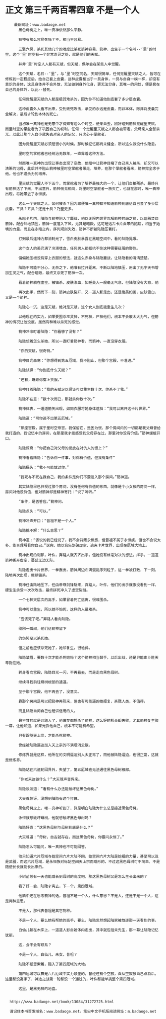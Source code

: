 # 正文 第三千两百零四章 不是一个人
        最新网址：www.badaoge.net
          黑色母树之上，唯一真神依然那么平静。
      
          箭神有那么容易死吗？不，相当不容易。
      
          三擎六昊，杀死其他几个的难度比杀死箭神容易，箭神，出生于一个名叫--‘里’的时空，这个‘里’时空有一个非常奇异之处，就是他们的天赋。
      
          并非‘里’时空人人都有天赋，但天赋，偶尔会在某些人中觉醒。
      
          这个天赋，名曰--‘里’，与‘里’时空同名，天赋很简单，任何觉醒里天赋之人，皆可在修炼到一定程度后，给自己套上皮囊，这种皮囊相当于一具身体，一具与自身一模一样，却没有意识的身体，这具身体并不会外放，无法做到身外化身，更无法分身，其唯一的用处，便是套在自己的身体外，以此--替死。
      
          任何觉醒里天赋的人都是极其难杀的，因为你不知道他到底套了多少层皮囊。
      
          这种皮囊外人看不出来，受到致死攻击，承受的永远是皮囊，而非本体，除非将皮囊完全解决，最后才轮到本体的死亡。
      
          当初唯一真神也是无意中才得知有这么个时空，便亲自去，刚好碰到箭神觉醒里天赋，而里时空的掌舵者为了巩固自己的权利，任何一个觉醒里天赋之人都会被带走，父母亲人全部杀光，以此让那个人自小就失去对亲人的记忆，只忠心于掌舵者。
      
          因为觉醒里天赋必须是很小的时候，那时候记忆都尚未健全，所以这么做没什么隐患。
      
          里时空的掌舵者已经统治无数年，一直靠着这种方法。
      
          然而唯一真神的出现让事态出现了变故，他暗中让箭神目睹了自己亲人被杀，却又可以清晰的记得，此后并不阻止箭神被里时空掌舵者带走，培养，在那个掌舵者看来，箭神完全忠于他，他也不遗余力的培养。
      
          里天赋的觉醒人不下五个，而掌舵者为了培养最强大的一个，让他们自相残杀，最终只有箭神活了下来，不出意外，箭神倒戈相向，将里时空掌舵者一族灭亡，也就在那时，唯一真神出现，将她带去了永恒族。
      
          这么一个天赋之人，如何被杀？因为即便唯一真神都不知道箭神到底给自己套了多少层皮囊，三具？五具？还是十具？乃至更多。
      
          永暗卡片内，陆隐与箭神陷入了鏖战，他以无限内世界瓦解箭神的熵之箭，以暗殿焚烧箭神，配合陆地镇压，箭神一度落入下风，尤其是暗殿，这可是远古卡片自带的陷阱，相当于始境的力量，而且在永暗之内，序列规则失效，箭神不断被陆隐压着打。
      
          打到最后连神力都消耗光了，雪白皮肤暴露在黑暗空间中，看的陆隐晃眼。
      
          这个女人的美充满了冷漠嗜血，任何男人都抵抗不住这种需要征服的野性。
      
          偏偏她压根没有穿上衣服的想法，就这么赤身与陆隐鏖战，让陆隐看的清清楚楚。
      
          陆隐不可能不分心，无奈之下，他唯有拉开距离，不断以陆地镇压，用出了无字天书增加生灵之气，配合暗殿，最终又杀死了箭神一次。
      
          看着箭神躺在虚空，被镇杀，皮肤渗血，如睡美人一般毫无气息，但陆隐没有大意，他
      
          再次出手，然而下一刻，箭神皮肤裂开，又一道人影走出，还是绝美如画，皮肤雪白，又是一个箭神。
      
          陆隐心一沉，这是天赋，绝对是天赋，这个女人到底能重生几次？
      
          以他现在的实力，如果要围杀巫灵神，不死神，尸神他们，根本不会废太大力气，但箭神的情况让他没底，居然有种难以杀死的感觉。
      
          箭神冷冷盯着陆隐：“你看够了没有？”
      
          陆隐想着怎么杀她，所以一直盯着箭神看，而箭神，一直没穿衣服。
      
          “你的天赋，很奇特。”
      
          箭神目光森寒：“你想得到第五厄域，我不阻止，但那个宫殿，不准进。”
      
          陆隐试探：“你到底什么天赋？”
      
          “还有，麻烦你穿上衣服。”
      
          箭神盯着陆隐：“我的天赋足以保证可以重生数十次，你杀不了我。”
      
          陆隐不在意：“数十次而已，那就杀你数十次。”
      
          箭神体表，一道道箭矢出现，如同衣服将她身体遮挡：“我可以离开这卡片世界。”
      
          陆隐道：“可你逃不出第五厄域。”
      
          “那座宫殿，属于里时空帝宫，我保留它，是因为恨，那个房间内的一切都是我父母曾给我打造的，我记忆中的房间，在那里我才能感受到父母存在过，那里对你没有价值。”箭神缓缓开口。
      
          陆隐惊奇：“你把自己对父母的爱放在对仇人的恨上？”
      
          箭神看着陆隐：“告诉你一件事，对你有价值，但我有条件”
      
          陆隐摇头：“我不可能放过你。”
      
          “我死与不死在我自己，我的条件是你们不要进入那个房间。”箭神道。
      
          其实陆隐早已扫视过那个房间，没有任何有价值的东西，就像是个小女孩的房间一样，房间对他没价值，但对箭神却是精神寄托：“说了听听。”
      
          “条件，是否答应。”箭神问。
      
          陆隐点头：“可以。”
      
          箭神冷声开口：“昔祖不是一个人。”
      
          陆隐挑不解：“什么意思？”
      
          箭神道：“该说的我已经说了，我不会背叛永恒族，但昔祖不属于永恒族，但也不会说太多，能否理解看你自己。”说完，她以箭矢划破虚空，逃离卡片世界，出现在厄域大地上。
      
          箭神出现的刹那，叶仵，弃路人就齐齐出手，但她没有丝毫对决的想法，挥手，一道道箭神撕开虚空，蔓延无边无际。
      
          陆隐走出卡片世界，一拳轰出，箭神周边布满混乱序列粒子，这一拳被打散，下一刻，陆地再次出现，继续镇杀。
      
          箭神任由陆地压下，任由帝尊剑锋斩来，弃路人，叶仵，他们的出手就像没看到一样，硬生生承受一次次攻击，最终拼死冲入了虚空裂缝。
      
          一个七神天层次的高手，如果冒着死亡逃离，很难围杀。
      
          箭神可以重生，所以她不怕死，这样的人最难杀。
      
          “应该死了吧。”弃路人看向陆隐。
      
          刚刚一瞬间，他们给箭神留下
      
          的伤势足以杀死她。
      
          但之前也应该杀死她了，她却复生，很诡异。
      
          陆隐皱眉，要数十次才能杀死她吗？这个箭神相当棘手，以后出战，还是只能由斗胜天尊拖住她。
      
          转身看向宫殿，陆隐目光一闪，不再看去，而是走向黑色母树。
      
          继续寻找前往母树根部的通道。
      
          至于那个宫殿，他不再去了，没意义。
      
          靠那个房间是可以把箭神再引来，但也有可能逼的她报复，杀戮人类，不值得。
      
          而且陆隐自问自己也是讲信用的人。
      
          最不甘的就是弃路人了，他做梦都想杀了箭神，这么好的机会却失败，尤其箭神复生那一幕，让他知道，如果光靠他自己，根本不可能有希望。
      
          只有跟随天上宗，才能杀死箭神。
      
          曾经被陆隐逼迫加入天上宗的不满烟消云散。
      
          修炼界就是这样，他所在的文明逼迫别人太正常了，而他被陆隐逼迫，也很正常，这就是修炼界。
      
          陆隐站在六道轮回界外，失望了，第五厄域也无法通往黑色母树根部。
      
          “你老来这做什么？”大天尊声音传来。
      
          陆隐淡淡道：“看有什么办法能破坏这黑色母树。”
      
          大天尊惊讶，没想到陆隐有这个打算。
      
          黑色母树之上，唯一真神听到了，算是明白陆隐为什么总是接近黑色母树。
      
          永恒族想破坏母树，他就想破坏黑色母树吗？
      
          陆隐好奇：“这黑色母树与母树到底是什么？”
      
          大天尊道：“母树，自古就存在，而这黑色母树，你要问永恒了。”
      
          陆隐怎么可能问，唯一真神也不可能回答。
      
          他只知道六片厄域与始空间六片大陆不同，始空间六片大陆是始祖的力量，甚至可以说是武器，而这六片厄域，是永恒族对标始空间天上宗而成形的，不过这黑色母树可不简单，不是随便长长就能长出来的。
      
          小树苗总有一天也能成长到母树的高度吧，那这黑色母树又是怎么生长出来的？
      
          看了好一会，陆隐才离去，下一个，第四厄域。
      
          他脑中还在思考箭神的话，昔祖不是一个人，什么意思？不是人，还是不是一个人，这是两种意思。
      
          不是人，那代表昔祖是其它物种。
      
          不是一个人，要么她有帮她的高手，要么，陆隐忽然想起陆家被放逐那一天看到的事。
      
          白仙儿躺在木床上，一道道人影自她体内走出，其中就包括未先生，那一幕让陆隐记忆犹新。
      
          这，会不会有联系？
      
          不是一个人，白仙儿，未女，昔祖？
      
          陆隐不断思索着，踏入了第四厄域的大地。
      
          第四厄域可以算是六片厄域中实力最差的，曾经还有个空寂，自从空寂被自己点将后，这里都没高手了，神选之战第一轮都没一个通过的，叶仵都能单挑整个第四厄域。
      
          这里，是黑无神的地盘。
      
      
      http://www.badaoge.net/book/13084/31272725.html
      
      请记住本书首发域名：www.badaoge.net。笔尖中文手机版阅读网址：m.badaoge.net